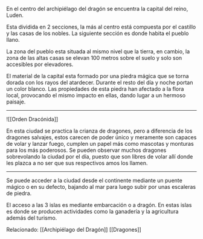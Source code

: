 
En el centro del archipiélago del dragón se encuentra la capital del reino, Luden.

Esta dividida en 2 secciones, la más al centro está compuesta por el castillo y las casas de los nobles. La siguiente sección es donde habita el pueblo llano.

La zona del pueblo esta situada al mismo nivel que la tierra, en cambio, la zona de las altas casas se elevan 100 metros sobre el suelo y solo son accesibles por elevadores.

El material de la capital esta formado por una piedra mágica que se torna dorada con los rayos del atardecer. Durante el resto del día y noche portan un color blanco. Las propiedades de esta piedra han afectado a la flora local, provocando el mismo impacto en ellas, dando lugar a un hermoso paisaje.

---

![[Orden Dracónida]]

En esta ciudad se practica la crianza de dragones, pero a diferencia de los dragones salvajes, estos carecen de poder único y meramente son capaces de volar y lanzar fuego, cumplen un papel más como mascotas y monturas para los más poderosos. Se pueden observar muchos dragones sobrevolando la ciudad por el día, puesto que son libres de volar allí donde les plazca a no ser que sus respectivos amos los llamen.

---

Se puede acceder a la ciudad desde el continente mediante un puente mágico o en su defecto, bajando al mar para luego subir por unas escaleras de piedra.

El acceso a las 3 islas es mediante embarcación o a dragón. En estas islas es donde se producen actividades como la ganadería y la agricultura además del turismo.


Relacionado:
[[Archipiélago del Dragón]]
[[Dragones]]